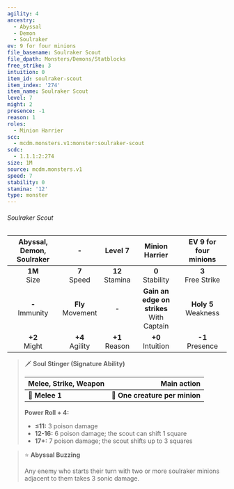 ```yaml
---
agility: 4
ancestry:
  - Abyssal
  - Demon
  - Soulraker
ev: 9 for four minions
file_basename: Soulraker Scout
file_dpath: Monsters/Demons/Statblocks
free_strike: 3
intuition: 0
item_id: soulraker-scout
item_index: '274'
item_name: Soulraker Scout
level: 7
might: 2
presence: -1
reason: 1
roles:
  - Minion Harrier
scc:
  - mcdm.monsters.v1:monster:soulraker-scout
scdc:
  - 1.1.1:2:274
size: 1M
source: mcdm.monsters.v1
speed: 7
stability: 0
stamina: '12'
type: monster
---
```


###### Soulraker Scout

| Abyssal, Demon, Soulraker |           -           |       Level 7       |                Minion Harrier                 |  EV 9 for four minions   |
| :-----------------------: | :-------------------: | :-----------------: | :-------------------------------------------: | :----------------------: |
|     **1M**<br/> Size      |   **7**<br/> Speed    | **12**<br/> Stamina |             **0**<br/> Stability              |  **3**<br/> Free Strike  |
|    **-**<br/> Immunity    | **Fly**<br/> Movement |          -          | **Gain an edge on strikes**<br/> With Captain | **Holy 5**<br/> Weakness |
|     **+2**<br/> Might     |  **+4**<br/> Agility  | **+1**<br/> Reason  |             **+0**<br/> Intuition             |   **-1**<br/> Presence   |

<!-- -->
> 🗡 **Soul Stinger (Signature Ability)**
>
> | **Melee, Strike, Weapon** |                **Main action** |
> | ------------------------- | -----------------------------: |
> | **📏 Melee 1**            | **🎯 One creature per minion** |
>
> **Power Roll + 4:**
>
> - **≤11:** 3 poison damage
> - **12-16:** 6 poison damage; the scout can shift 1 square
> - **17+:** 7 poison damage; the scout shifts up to 3 squares

<!-- -->
> ⭐️ **Abyssal Buzzing**
>
> Any enemy who starts their turn with two or more soulraker minions adjacent to them takes 3 sonic damage.
